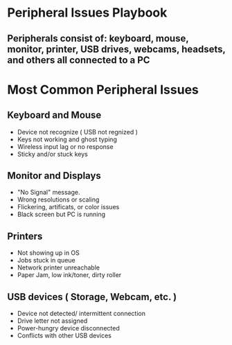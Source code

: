# Peripheral Issues Playbook

## Peripherals consist of: keyboard, mouse, monitor, printer, USB drives, webcams, headsets, and others all connected to a PC

# Most Common Peripheral Issues

## Keyboard and Mouse

- Device not recognize ( USB not regnized )
- Keys not working and ghost typing
- Wireless input lag or no response
- Sticky and/or stuck keys

## Monitor and Displays

- "No Signal" message.
- Wrong resolutions or scaling
- Flickering, artificats, or color issues
- Black screen but PC is running 

## Printers

- Not showing up in OS
- Jobs stuck in queue
- Network printer unreachable
- Paper Jam, low ink/toner, dirty roller

## USB devices ( Storage, Webcam, etc. )

- Device not detected/ intermittent connection
- Drive letter not assigned
- Power-hungry device disconnected
- Conflicts with other USB devices 